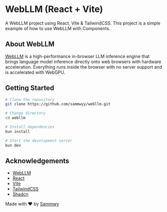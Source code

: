 # WebLLM (React + Vite)

A WebLLM project using React, Vite & TailwindCSS. This project is a simple example of how to use WebLLM with Components.

## About WebLLM

[WebLLM](https://webllm.mlc.ai/) is a high-performance in-browser LLM inference engine that brings language model inference directly onto web browsers with hardware acceleration. Everything runs inside the browser with no server support and is accelerated with WebGPU.

## Getting Started

```bash
# Clone the repository
git clone https://github.com/sammwyy/webllm.git

# Change directory
cd webllm

# Install dependencies
bun install

# Start the development server
bun dev
```

## Acknowledgements

- [WebLLM](https://webllm.mlc.ai/)
- [React](https://reactjs.org/)
- [Vite](https://vitejs.dev/)
- [TailwindCSS](https://tailwindcss.com/)
- [Shadcn](https://ui.shadcn.com/)

Made with ❤️ by [Sammwy](https://sammwy.com)
